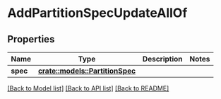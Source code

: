 # AddPartitionSpecUpdateAllOf

## Properties

Name | Type | Description | Notes
------------ | ------------- | ------------- | -------------
**spec** | [**crate::models::PartitionSpec**](PartitionSpec.md) |  | 

[[Back to Model list]](../README.md#documentation-for-models) [[Back to API list]](../README.md#documentation-for-api-endpoints) [[Back to README]](../README.md)


